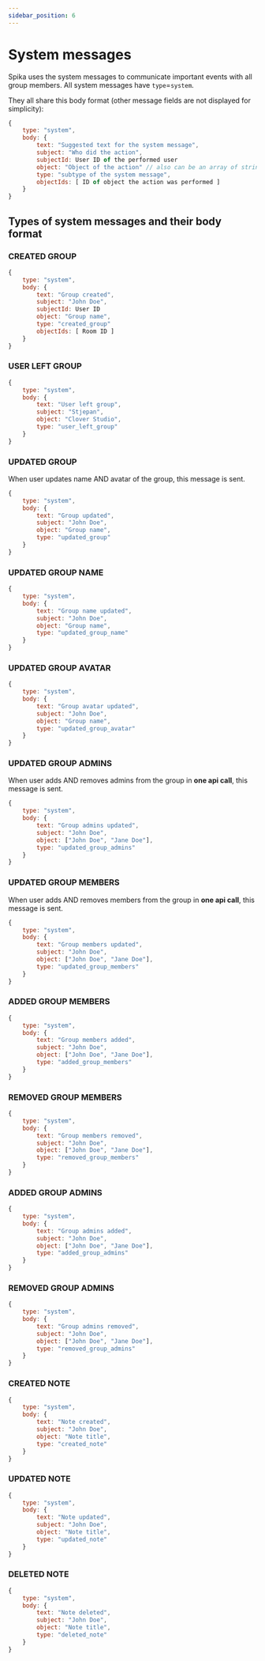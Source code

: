 ```yaml
---
sidebar_position: 6
---
```


# System messages

Spika uses the system messages to communicate important events with all group members. All system messages have `type`=`system`.

They all share this body format (other message fields are not displayed for simplicity):

```js
{
    type: "system",
    body: {
        text: "Suggested text for the system message",
        subject: "Who did the action",
        subjectId: User ID of the performed user
        object: "Object of the action" // also can be an array of strings,
        type: "subtype of the system message",
        objectIds: [ ID of object the action was performed ]
    }
}
```

## Types of system messages and their body format

### CREATED GROUP

```js
{
    type: "system",
    body: {
        text: "Group created",
        subject: "John Doe",
        subjectId: User ID
        object: "Group name",
        type: "created_group"
        objectIds: [ Room ID ]
    }
}
```

### USER LEFT GROUP

```js
{
    type: "system",
    body: {
        text: "User left group",
        subject: "Stjepan",
        object: "Clover Studio",
        type: "user_left_group"
    }
}
```

### UPDATED GROUP

When user updates name AND avatar of the group, this message is sent.

```js
{
    type: "system",
    body: {
        text: "Group updated",
        subject: "John Doe",
        object: "Group name",
        type: "updated_group"
    }
}
```

### UPDATED GROUP NAME

```js
{
    type: "system",
    body: {
        text: "Group name updated",
        subject: "John Doe",
        object: "Group name",
        type: "updated_group_name"
    }
}
```

### UPDATED GROUP AVATAR

```js
{
    type: "system",
    body: {
        text: "Group avatar updated",
        subject: "John Doe",
        object: "Group name",
        type: "updated_group_avatar"
    }
}
```

### UPDATED GROUP ADMINS

When user adds AND removes admins from the group in **one api call**, this message is sent.

```js
{
    type: "system",
    body: {
        text: "Group admins updated",
        subject: "John Doe",
        object: ["John Doe", "Jane Doe"],
        type: "updated_group_admins"
    }
}
```

### UPDATED GROUP MEMBERS

When user adds AND removes members from the group in **one api call**, this message is sent.

```js
{
    type: "system",
    body: {
        text: "Group members updated",
        subject: "John Doe",
        object: ["John Doe", "Jane Doe"],
        type: "updated_group_members"
    }
}
```

### ADDED GROUP MEMBERS

```js
{
    type: "system",
    body: {
        text: "Group members added",
        subject: "John Doe",
        object: ["John Doe", "Jane Doe"],
        type: "added_group_members"
    }
}
```

### REMOVED GROUP MEMBERS

```js
{
    type: "system",
    body: {
        text: "Group members removed",
        subject: "John Doe",
        object: ["John Doe", "Jane Doe"],
        type: "removed_group_members"
    }
}
```

### ADDED GROUP ADMINS

```js
{
    type: "system",
    body: {
        text: "Group admins added",
        subject: "John Doe",
        object: ["John Doe", "Jane Doe"],
        type: "added_group_admins"
    }
}
```

### REMOVED GROUP ADMINS

```js
{
    type: "system",
    body: {
        text: "Group admins removed",
        subject: "John Doe",
        object: ["John Doe", "Jane Doe"],
        type: "removed_group_admins"
    }
}
```

### CREATED NOTE

```js
{
    type: "system",
    body: {
        text: "Note created",
        subject: "John Doe",
        object: "Note title",
        type: "created_note"
    }
}
```

### UPDATED NOTE

```js
{
    type: "system",
    body: {
        text: "Note updated",
        subject: "John Doe",
        object: "Note title",
        type: "updated_note"
    }
}
```

### DELETED NOTE

```js
{
    type: "system",
    body: {
        text: "Note deleted",
        subject: "John Doe",
        object: "Note title",
        type: "deleted_note"
    }
}
```
